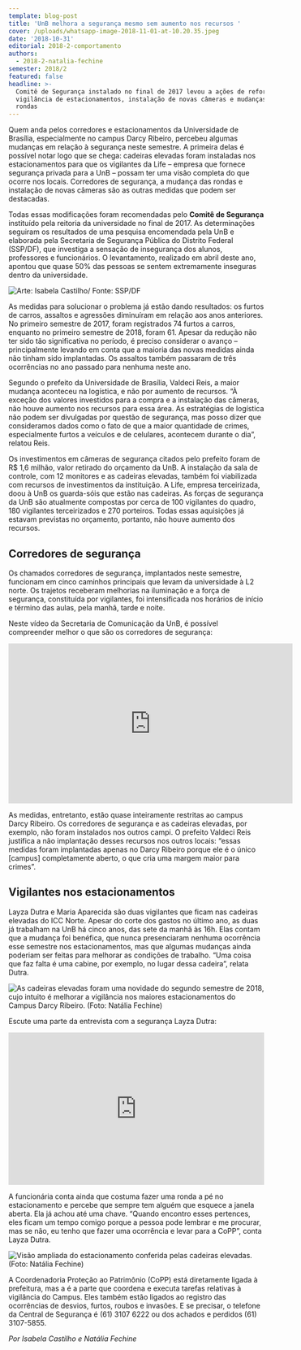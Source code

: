 ```yaml
---
template: blog-post
title: 'UnB melhora a segurança mesmo sem aumento nos recursos '
cover: /uploads/whatsapp-image-2018-11-01-at-10.20.35.jpeg
date: '2018-10-31'
editorial: 2018-2-comportamento
authors:
  - 2018-2-natalia-fechine
semester: 2018/2
featured: false
headline: >-
  Comitê de Segurança instalado no final de 2017 levou a ações de reforço na
  vigilância de estacionamentos, instalação de novas câmeras e mudanças nas
  rondas
---
```

Quem anda pelos corredores e estacionamentos da Universidade de Brasília, especialmente no campus Darcy Ribeiro, percebeu algumas mudanças em relação à segurança neste semestre. A primeira delas é possível notar logo que se chega: cadeiras elevadas foram instaladas nos estacionamentos para que os vigilantes da Life – empresa que fornece segurança privada para a UnB – possam ter uma visão completa do que ocorre nos locais. Corredores de segurança, a mudança das rondas e instalação de novas câmeras são as outras medidas que podem ser destacadas.

Todas essas modificações foram recomendadas pelo **Comitê de Segurança** instituído pela reitoria da universidade no final de 2017. As determinações seguiram os resultados de uma pesquisa encomendada pela UnB e elaborada pela Secretaria de Segurança Pública do Distrito Federal (SSP/DF), que investiga a sensação de insegurança dos alunos, professores e funcionários. O levantamento, realizado em abril deste ano, apontou que quase 50% das pessoas se sentem extremamente inseguras dentro da universidade.

![Arte: Isabela Castilho/ Fonte: SSP/DF](/uploads/whatsapp-image-2018-10-31-at-23.39.49.jpeg)

As medidas para solucionar o problema já estão dando resultados: os furtos de carros, assaltos e agressões diminuíram em relação aos anos anteriores. No primeiro semestre de 2017, foram registrados 74 furtos a carros, enquanto no primeiro semestre de 2018, foram 61. Apesar da redução não ter sido tão significativa no período, é preciso considerar o avanço – principalmente levando em conta que a maioria das novas medidas ainda não tinham sido implantadas. Os assaltos também passaram de três ocorrências no ano passado para nenhuma neste ano.

Segundo o prefeito da Universidade de Brasília, Valdeci Reis, a maior mudança aconteceu na logística, e não por aumento de recursos. “À exceção dos valores investidos para a compra e a instalação das câmeras, não houve aumento nos recursos para essa área. As estratégias de logística não podem ser divulgadas por questão de segurança, mas posso dizer que consideramos dados como o fato de que a maior quantidade de crimes, especialmente furtos a veículos e de celulares, acontecem durante o dia”, relatou Reis.

Os investimentos em câmeras de segurança citados pelo prefeito foram de R$ 1,6 milhão, valor retirado do orçamento da UnB. A instalação da sala de controle, com 12 monitores e as cadeiras elevadas, também foi viabilizada com recursos de investimentos da instituição. A Life, empresa terceirizada, doou à UnB os guarda-sóis que estão nas cadeiras. As forças de segurança da UnB são atualmente compostas por cerca de 100 vigilantes do quadro, 180 vigilantes terceirizados e 270 porteiros. Todas essas aquisições já estavam previstas no orçamento, portanto, não houve aumento dos recursos.

## Corredores de segurança

Os chamados corredores de segurança, implantados neste semestre, funcionam em cinco caminhos principais que levam da universidade à L2 norte. Os trajetos receberam melhorias na iluminação e a força de segurança, constituída por vigilantes, foi intensificada nos horários de início e término das aulas, pela manhã, tarde e noite.

Neste vídeo da Secretaria de Comunicação da UnB, é possível compreender melhor o que são os corredores de segurança:

<iframe width="560" height="315" src="https://www.youtube.com/embed/6T3UNSXdkRM" frameborder="0" allow="accelerometer; autoplay; encrypted-media; gyroscope; picture-in-picture" allowfullscreen></iframe>

As medidas, entretanto, estão quase inteiramente restritas ao campus Darcy Ribeiro. Os corredores de segurança e as cadeiras elevadas, por exemplo, não foram instalados nos outros campi. O prefeito Valdeci Reis justifica a não implantação desses recursos nos outros locais: “essas medidas foram implantadas apenas no Darcy Ribeiro porque ele é o único \[campus] completamente aberto, o que cria uma margem maior para crimes”.

## Vigilantes nos estacionamentos

Layza Dutra e Maria Aparecida são duas vigilantes que ficam nas cadeiras elevadas do ICC Norte. Apesar do corte dos gastos no último ano, as duas já trabalham na UnB há cinco anos, das sete da manhã às 16h. Elas contam que a mudança foi benéfica, que nunca presenciaram nenhuma ocorrência esse semestre nos estacionamentos, mas que algumas mudanças ainda poderiam ser feitas para melhorar as condições de trabalho. “Uma coisa que faz falta é uma cabine, por exemplo, no lugar dessa cadeira”, relata Dutra.

![As cadeiras elevadas foram uma novidade do segundo semestre de 2018, cujo intuito é melhorar a vigilância nos maiores estacionamentos do Campus Darcy Ribeiro. (Foto: Natália Fechine)](/uploads/whatsapp-image-2018-11-01-at-10.20.35.jpeg)

Escute uma parte da entrevista com a segurança Layza Dutra:

<iframe width="100%" height="300" scrolling="no" frameborder="no" allow="autoplay" src="https://w.soundcloud.com/player/?url=https%3A//api.soundcloud.com/tracks/523019199&color=%23ff5500&auto_play=false&hide_related=false&show_comments=true&show_user=true&show_reposts=false&show_teaser=true&visual=true"></iframe>

A funcionária conta ainda que costuma fazer uma ronda a pé no estacionamento e percebe que sempre tem alguém que esquece a janela aberta. Ela já achou até uma chave. “Quando encontro esses pertences, eles ficam um tempo comigo porque a pessoa pode lembrar e me procurar, mas se não, eu tenho que fazer uma ocorrência e levar para a CoPP”, conta Layza Dutra.

![Visão ampliada do estacionamento conferida pelas cadeiras elevadas. (Foto: Natália Fechine)](/uploads/whatsapp-image-2018-11-01-at-00.33.27.jpeg)

A Coordenadoria Proteção ao Patrimônio (CoPP) está diretamente ligada à prefeitura, mas a é a parte que coordena e executa tarefas relativas à vigilância do Campus. Eles também estão ligados ao registro das ocorrências de desvios, furtos, roubos e invasões. E se precisar, o telefone da Central de Segurança é (61) 3107 6222 ou dos achados e perdidos (61) 3107-5855.

_Por Isabela Castilho e Natália Fechine_
